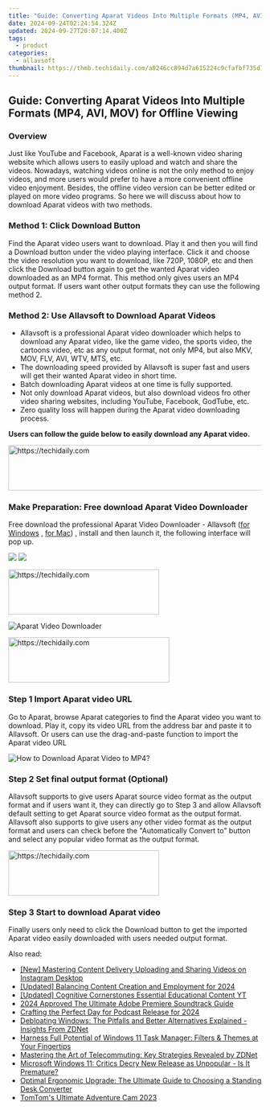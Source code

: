 ```yaml
---
title: "Guide: Converting Aparat Videos Into Multiple Formats (MP4, AVI, MOV) for Offline Viewing"
date: 2024-09-24T02:24:54.324Z
updated: 2024-09-27T20:07:14.400Z
tags:
  - product
categories:
  - allavsoft
thumbnail: https://thmb.techidaily.com/a0246cc894d7a615224c9cfafbf735d7ae91af7484c893010169a35a5fa1ec78.jpg
---
```


## Guide: Converting Aparat Videos Into Multiple Formats (MP4, AVI, MOV) for Offline Viewing

### Overview

Just like YouTube and Facebook, Aparat is a well-known video sharing website which allows users to easily upload and watch and share the videos. Nowadays, watching videos online is not the only method to enjoy videos, and more users would prefer to have a more convenient offline video enjoyment. Besides, the offline video version can be better edited or played on more video programs. So here we will discuss about how to download Aparat videos with two methods.

### Method 1: Click Download Button

Find the Aparat video users want to download. Play it and then you will find a Download button under the video playing interface. Click it and choose the video resolution you want to download, like 720P, 1080P, etc and then click the Download button again to get the wanted Aparat video downloaded as an MP4 format. This method only gives users an MP4 output format. If users want other output formats they can use the following method 2.

### Method 2: Use Allavsoft to Download Aparat Videos

* Allavsoft is a professional Aparat video downloader which helps to download any Aparat video, like the game video, the sports video, the cartoons video, etc as any output format, not only MP4, but also MKV, MOV, FLV, AVI, WTV, MTS, etc.
* The downloading speed provided by Allavsoft is super fast and users will get their wanted Aparat video in short time.
* Batch downloading Aparat videos at one time is fully supported.
* Not only download Aparat videos, but also download videos fro other video sharing websites, including YouTube, Facebook, GodTube, etc.
* Zero quality loss will happen during the Aparat video downloading process.

**Users can follow the guide below to easily download any Aparat video.**

<!-- affiliate ads begin -->
<a href="https://ephamedtechinc.pxf.io/c/5597632/2130531/26400" target="_top" id="2130531">
  <img src="//a.impactradius-go.com/display-ad/26400-2130531" border="0" alt="https://techidaily.com" width="728" height="90"/>
</a>
<img height="0" width="0" src="https://ephamedtechinc.pxf.io/i/5597632/2130531/26400" style="position:absolute;visibility:hidden;" border="0" />
<!-- affiliate ads end -->

### Make Preparation: Free download Aparat Video Downloader

Free download the professional Aparat Video Downloader - Allavsoft ([for Windows](https://tools.techidaily.com/allavsoft/products/) , [for Mac](https://tools.techidaily.com/allavsoft/products/)) , install and then launch it, the following interface will pop up.

[![](https://www.allavsoft.com/how-to/../images/how-to/free-download-win.jpg)](https://tools.techidaily.com/allavsoft/products/) [![](https://www.allavsoft.com/how-to/../images/how-to/free-download-mac.jpg)](https://tools.techidaily.com/allavsoft/products/)

<!-- affiliate ads begin -->
<a href="https://aligracehair.sjv.io/c/5597632/1948949/19272" target="_top" id="1948949">
  <img src="//a.impactradius-go.com/display-ad/19272-1948949" border="0" alt="https://techidaily.com" width="300" height="90"/>
</a>
<img height="0" width="0" src="https://aligracehair.sjv.io/i/5597632/1948949/19272" style="position:absolute;visibility:hidden;" border="0" />
<!-- affiliate ads end -->

![Aparat Video Downloader](https://www.allavsoft.com/how-to/../images/allavsoft/screen-shot-600.jpg)

<!-- affiliate ads begin -->
<a href="https://aligracehair.sjv.io/c/5597632/2135415/19272" target="_top" id="2135415">
  <img src="//a.impactradius-go.com/display-ad/19272-2135415" border="0" alt="https://techidaily.com" width="320" height="90"/>
</a>
<img height="0" width="0" src="https://aligracehair.sjv.io/i/5597632/2135415/19272" style="position:absolute;visibility:hidden;" border="0" />
<!-- affiliate ads end -->

### Step 1 Import Aparat video URL

Go to Aparat, browse Aparat categories to find the Aparat video you want to download. Play it, copy its video URL from the address bar and paste it to Allavsoft. Or users can use the drag-and-paste function to import the Aparat video URL

![How to Download Aparat Video to MP4?](https://www.allavsoft.com/how-to/../images/how-to/download-rtmp-video/download-rtmp-video.jpg)

### Step 2 Set final output format (Optional)

Allavsoft supports to give users Aparat source video format as the output format and if users want it, they can directly go to Step 3 and allow Allavsoft default setting to get Aparat source video format as the output format. Allavsoft also supports to give users any other video format as the output format and users can check before the "Automatically Convert to" button and select any popular video format as the output format.

<!-- affiliate ads begin -->
<a href="https://aligracehair.sjv.io/c/5597632/2135413/19272" target="_top" id="2135413">
  <img src="//a.impactradius-go.com/display-ad/19272-2135413" border="0" alt="https://techidaily.com" width="300" height="90"/>
</a>
<img height="0" width="0" src="https://aligracehair.sjv.io/i/5597632/2135413/19272" style="position:absolute;visibility:hidden;" border="0" />
<!-- affiliate ads end -->

### Step 3 Start to download Aparat video

Finally users only need to click the Download button to get the imported Aparat video easily downloaded with users needed output format.

<ins class="adsbygoogle"
     style="display:block"
     data-ad-format="autorelaxed"
     data-ad-client="ca-pub-7571918770474297"
     data-ad-slot="1223367746"></ins>

<ins class="adsbygoogle"
     style="display:block"
     data-ad-client="ca-pub-7571918770474297"
     data-ad-slot="8358498916"
     data-ad-format="auto"
     data-full-width-responsive="true"></ins>

<span class="atpl-alsoreadstyle">Also read:</span>
<div><ul>
<li><a href="https://instagram-clips.techidaily.com/new-mastering-content-delivery-uploading-and-sharing-videos-on-instagram-desktop/"><u>[New] Mastering Content Delivery Uploading and Sharing Videos on Instagram Desktop</u></a></li>
<li><a href="https://youtube-data.techidaily.com/ed-balancing-content-creation-and-employment-for-2024/"><u>[Updated] Balancing Content Creation and Employment for 2024</u></a></li>
<li><a href="https://youtube-clips.techidaily.com/updated-cognitive-cornerstones-essential-educational-content-yt/"><u>[Updated] Cognitive Cornerstones Essential Educational Content YT</u></a></li>
<li><a href="https://some-guidance.techidaily.com/2024-approved-the-ultimate-adobe-premiere-soundtrack-guide/"><u>2024 Approved The Ultimate Adobe Premiere Soundtrack Guide</u></a></li>
<li><a href="https://extra-tips.techidaily.com/crafting-the-perfect-day-for-podcast-release-for-2024/"><u>Crafting the Perfect Day for Podcast Release for 2024</u></a></li>
<li><a href="https://win-awesome.techidaily.com/debloating-windows-the-pitfalls-and-better-alternatives-explained-insights-from-zdnet/"><u>Debloating Windows: The Pitfalls and Better Alternatives Explained - Insights From ZDNet</u></a></li>
<li><a href="https://windows11.techidaily.com/harness-full-potential-of-windows-11-task-manager-filters-and-themes-at-your-fingertips/"><u>Harness Full Potential of Windows 11 Task Manager: Filters & Themes at Your Fingertips</u></a></li>
<li><a href="https://win-awesome.techidaily.com/mastering-the-art-of-telecommuting-key-strategies-revealed-by-zdnet/"><u>Mastering the Art of Telecommuting: Key Strategies Revealed by ZDNet</u></a></li>
<li><a href="https://win-awesome.techidaily.com/microsoft-windows-11-critics-decry-new-release-as-unpopular-is-it-premature/"><u>Microsoft Windows 11: Critics Decry New Release as Unpopular - Is It Premature?</u></a></li>
<li><a href="https://win-awesome.techidaily.com/optimal-ergonomic-upgrade-the-ultimate-guide-to-choosing-a-standing-desk-converter/"><u>Optimal Ergonomic Upgrade: The Ultimate Guide to Choosing a Standing Desk Converter</u></a></li>
<li><a href="https://article-helps.techidaily.com/tomtoms-ultimate-adventure-cam-2023/"><u>TomTom's Ultimate Adventure Cam 2023</u></a></li>
</ul></div>


